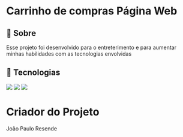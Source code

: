 <h1>Carrinho de compras Página Web</h1>

<h2>🔖 Sobre</h2>
<p>
  Esse projeto foi desenvolvido para o entreterimento e para aumentar minhas habilidades com as tecnologias envolvidas
</p>

## 🚀 Tecnologias
<div>
  <img src="https://img.shields.io/badge/HTML-239120?style=for-the-badge&logo=html5&logoColor=white">
  <img src="https://img.shields.io/badge/CSS-239120?&style=for-the-badge&logo=css3&logoColor=white">
  <img src="https://img.shields.io/badge/JavaScript-F7DF1E?style=for-the-badge&logo=javascript&logoColor=black">
</div>

# Criador do Projeto

 <p>João Paulo Resende</p> 
